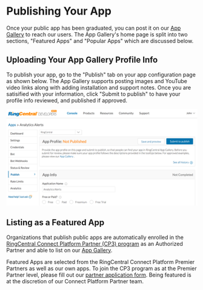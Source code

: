 # Publishing Your App

Once your public app has been graduated, you can post it on our [App Gallery](https://ringcentral.com/apps) to reach our users. The App Gallery's home page is split into two sections, "Featured Apps" and "Popular Apps" which are discussed below.

## Uploading Your App Gallery Profile Info

To publish your app, go to the "Publish" tab on your app configuration page as shown below. The App Gallery supports posting images and YouTube video links along with adding installation and support notes. Once you are satisified with your information, click "Submit to publish" to have your profile info reviewed, and published if approved.

![](img/publish_app-configuration.png)

## Listing as a Featured App

Organizations that publish public apps are automatically enrolled in the [RingCentral Connect Platform Partner (CP3) program](https://www.ringcentral.com/partner/isv.html) as an Authorized Partner and able to list on our [App Gallery](https://ringcentral.com/apps).

Featured Apps are selected from the RingCentral Connect Platform Premier Partners as well as our own apps. To join the CP3 program as at the Premier Partner level, please fill out our [partner application form](https://www.ringcentral.com/partner/isvagentform.html). Being featured is at the discretion of our Connect Platform Partner team.